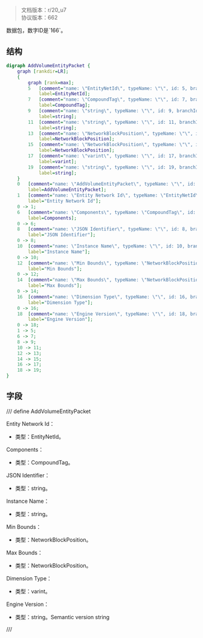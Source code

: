 # <!-- md:samp AddVolumeEntityPacket -->

> 文档版本：r/20_u7<br/>协议版本：662

<!-- md:samp AddVolumeEntityPacket -->数据包，数字ID是`166`。

## 结构

```dot
digraph AddVolumeEntityPacket {
	graph [rankdir=LR];
	{
		graph [rank=max];
		5	[comment="name: \"EntityNetId\", typeName: \"\", id: 5, branchId: 0, recurseId: -1, attributes: 512, notes: \"\"",
			label=EntityNetId];
		7	[comment="name: \"CompoundTag\", typeName: \"\", id: 7, branchId: 0, recurseId: -1, attributes: 512, notes: \"\"",
			label=CompoundTag];
		9	[comment="name: \"string\", typeName: \"\", id: 9, branchId: 0, recurseId: -1, attributes: 512, notes: \"\"",
			label=string];
		11	[comment="name: \"string\", typeName: \"\", id: 11, branchId: 0, recurseId: -1, attributes: 512, notes: \"\"",
			label=string];
		13	[comment="name: \"NetworkBlockPosition\", typeName: \"\", id: 13, branchId: 0, recurseId: -1, attributes: 512, notes: \"\"",
			label=NetworkBlockPosition];
		15	[comment="name: \"NetworkBlockPosition\", typeName: \"\", id: 15, branchId: 0, recurseId: -1, attributes: 512, notes: \"\"",
			label=NetworkBlockPosition];
		17	[comment="name: \"varint\", typeName: \"\", id: 17, branchId: 0, recurseId: -1, attributes: 512, notes: \"\"",
			label=varint];
		19	[comment="name: \"string\", typeName: \"\", id: 19, branchId: 0, recurseId: -1, attributes: 512, notes: \"\"",
			label=string];
	}
	0	[comment="name: \"AddVolumeEntityPacket\", typeName: \"\", id: 0, branchId: 166, recurseId: -1, attributes: 0, notes: \"\"",
		label=AddVolumeEntityPacket];
	1	[comment="name: \"Entity Network Id\", typeName: \"EntityNetId\", id: 1, branchId: 0, recurseId: -1, attributes: 256, notes: \"\"",
		label="Entity Network Id"];
	0 -> 1;
	6	[comment="name: \"Components\", typeName: \"CompoundTag\", id: 6, branchId: 0, recurseId: -1, attributes: 256, notes: \"\"",
		label=Components];
	0 -> 6;
	8	[comment="name: \"JSON Identifier\", typeName: \"\", id: 8, branchId: 0, recurseId: -1, attributes: 0, notes: \"\"",
		label="JSON Identifier"];
	0 -> 8;
	10	[comment="name: \"Instance Name\", typeName: \"\", id: 10, branchId: 0, recurseId: -1, attributes: 0, notes: \"\"",
		label="Instance Name"];
	0 -> 10;
	12	[comment="name: \"Min Bounds\", typeName: \"NetworkBlockPosition\", id: 12, branchId: 0, recurseId: -1, attributes: 256, notes: \"\"",
		label="Min Bounds"];
	0 -> 12;
	14	[comment="name: \"Max Bounds\", typeName: \"NetworkBlockPosition\", id: 14, branchId: 0, recurseId: -1, attributes: 256, notes: \"\"",
		label="Max Bounds"];
	0 -> 14;
	16	[comment="name: \"Dimension Type\", typeName: \"\", id: 16, branchId: 0, recurseId: -1, attributes: 0, notes: \"\"",
		label="Dimension Type"];
	0 -> 16;
	18	[comment="name: \"Engine Version\", typeName: \"\", id: 18, branchId: 0, recurseId: -1, attributes: 0, notes: \"Semantic version string\"",
		label="Engine Version"];
	0 -> 18;
	1 -> 5;
	6 -> 7;
	8 -> 9;
	10 -> 11;
	12 -> 13;
	14 -> 15;
	16 -> 17;
	18 -> 19;
}

```

## 字段

/// define
AddVolumeEntityPacket

Entity Network Id：[<!-- md:samp EntityNetId -->](refs/protocols/types/EntityNetId.md)

- 类型：EntityNetId。

Components：[<!-- md:samp CompoundTag -->](refs/protocols/types/CompoundTag.md)

- 类型：CompoundTag。

JSON Identifier：<!-- md:samp string -->

- 类型：string。

Instance Name：<!-- md:samp string -->

- 类型：string。

Min Bounds：[<!-- md:samp NetworkBlockPosition -->](refs/protocols/types/NetworkBlockPosition.md)

- 类型：NetworkBlockPosition。

Max Bounds：[<!-- md:samp NetworkBlockPosition -->](refs/protocols/types/NetworkBlockPosition.md)

- 类型：NetworkBlockPosition。

Dimension Type：<!-- md:samp varint -->

- 类型：varint。

Engine Version：<!-- md:samp string -->

- 类型：string。Semantic version string


///
